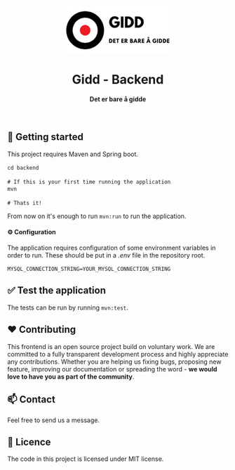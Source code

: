<br/>
<p align="center">
    <a href="https://gitlab.stud.idi.ntnu.no/team-2-sysutv/idatt2106_2021_2" target="_blank">
        <img width="50%" src="../gidd.jpg" alt="Project logo">
    </a>
</p>


<h1 align="center">Gidd - Backend</h1>

<h4 align="center">
    Det er bare å gidde
</h4>

<br/>


## 🚀 Getting started

This project requires Maven and Spring boot.
 

```
cd backend

# If this is your first time running the application
mvn

# Thats it! 
```

From now on it's enough to run `mvn:run` to run the application.


#### ⚙ Configuration
The application requires configuration of some environment variables in order to run. 
These should be put in a _.env_ file in the repository root.

```
MYSQL_CONNECTION_STRING=YOUR_MYSQL_CONNECTION_STRING
```

## ✅ Test the application
The tests can be run by running `mvn:test`.

## ❤ Contributing 
This frontend is an open source project build on voluntary work. 
We are committed to a fully transparent development process 
and highly appreciate any contributions. 
Whether you are helping us fixing bugs, proposing new feature, improving our documentation 
or spreading the word - **we would love to have you as part of the community**.

## 📫 Contact
Feel free to send us a message. 

## 📘 Licence 
The code in this project is licensed under MIT license.
